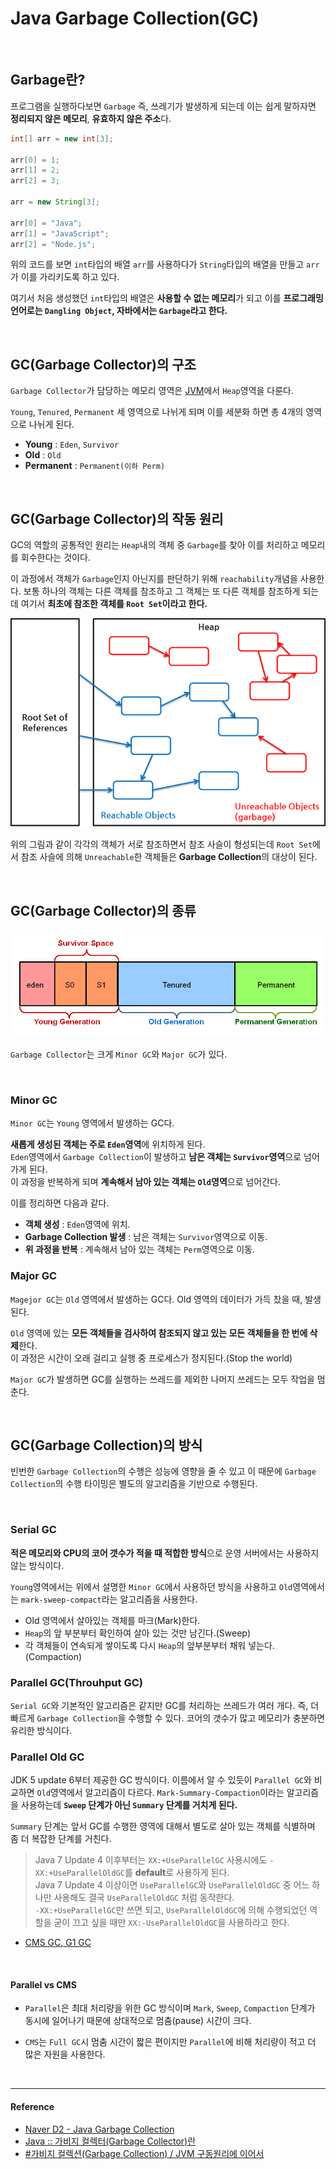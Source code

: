 # Java Garbage Collection(GC)

<br/>

## Garbage란?

프로그램을 실행하다보면 `Garbage` 즉, 쓰레기가 발생하게 되는데 이는 쉽게 말하자면 **정리되지 않은 메모리**, **유효하지 않은 주소**다.

```java
int[] arr = new int[3];

arr[0] = 1;
arr[1] = 2;
arr[2] = 3;

arr = new String[3];

arr[0] = "Java";
arr[1] = "JavaScript";
arr[2] = "Node.js";
```

위의 코드를 보면 `int`타입의 배열 `arr`를 사용하다가 `String`타입의 배열을 만들고 `arr`가 이를 가리키도록 하고 있다.

여기서 처음 생성했던 `int`타입의 배열은 **사용할 수 없는 메모리**가 되고 이를 **프로그래밍 언어로는 `Dangling Object`, 자바에서는 `Garbage`라고 한다.**

<br/>

## GC(Garbage Collector)의 구조

`Garbage Collector`가 담당하는 메모리 영역은 [JVM](https://github.com/Im-D/Dev-Docs/blob/master/Java/JVM(Java%20Virtual%20Machine).md)에서 `Heap`영역을 다룬다.

`Young`, `Tenured`, `Permanent` 세 영역으로 나뉘게 되며 이를 세분화 하면 총 4개의 영역으로 나뉘게 된다.

- **Young** : `Eden`, `Survivor`
- **Old** : `Old`
- **Permanent** : `Permanent(이하 Perm)`

<br/>

## GC(Garbage Collector)의 작동 원리

GC의 역할의 공통적인 원리는 `Heap`내의 객체 중 `Garbage`를 찾아 이를 처리하고 메모리를 회수한다는 것이다.

이 과정에서 객체가 `Garbage`인지 아닌지를 판단하기 위해 `reachability`개념을 사용한다. 보통 하나의 객체는 다른 객체를 참조하고 그 객체는 또 다른 객체를 참조하게 되는데 여기서 **최초에 참조한 객체를 `Root Set`이라고 한다.**

![java_gc_object](/assets/images/java_gc_object.png)

위의 그림과 같이 각각의 객체가 서로 참조하면서 참조 사슬이 형성되는데 `Root Set`에서 참조 사슬에 의해  `Unreachable`한 객체들은 **Garbage Collection**의 대상이 된다.

<br/>

## GC(Garbage Collector)의 종류

![java_gc_heap](/assets/images/java_gc_heap.png)

`Garbage Collector`는 크게 `Minor GC`와 `Major GC`가 있다.

<br/>

### Minor GC

`Minor GC`는 `Young` 영역에서 발생하는 GC다.

**새롭게 생성된 객체는 주로 `Eden`영역**에 위치하게 된다. <br/>`Eden`영역에서 `Garbage Collection`이 발생하고 **남은 객체는 `Survivor`영역**으로 넘어가게 된다. <br/>이 과정을 반복하게 되며 **계속해서 남아 있는 객체는 `Old`영역**으로 넘어간다.

이를 정리하면 다음과 같다.

- **객체 생성** : `Eden`영역에 위치.
- **Garbage Collection 발생** : 남은 객체는 `Survivor`영역으로 이동.
- **위 과정을 반복** : 계속해서 남아 있는 객체는 `Perm`영역으로 이동.

### Major GC

`Magejor GC`는 `Old` 영역에서 발생하는 GC다. Old 영역의 데이터가 가득 찼을 때, 발생된다.

`Old` 영역에 있는 **모든 객체들을 검사하여 참조되지 않고 있는 모든 객체들을 한 번에 삭제**한다.<br/>
이 과정은 시간이 오래 걸리고 실행 중 프로세스가 정지된다.(Stop the world)

`Major GC`가 발생하면 GC를 실행하는 쓰레드를 제외한 나머지 쓰레드는 모두 작업을 멈춘다.

<br/>

## GC(Garbage Collection)의 방식

빈번한 `Garbage Collection`의 수행은 성능에 영향을 줄 수 있고 이 때문에 `Garbage Collection`의 수행 타이밍은 별도의 알고리즘을 기반으로 수행된다.

<br/>

### Serial GC

**적은 메모리와 CPU의 코어 갯수가 적을 때 적합한 방식**으로 운영 서버에서는 사용하지 않는 방식이다.

`Young`영역에서는 위에서 설명한 `Minor GC`에서 사용하던 방식을 사용하고 `Old`영역에서는 `mark-sweep-compact`라는 알고리즘을 사용한다.

- Old 영역에서 살아있는 객체를 마크(Mark)한다.
- `Heap`의 앞 부분부터 확인하여 살아 있는 것만 남긴다.(Sweep)
- 각 객체들이 연속되게 쌓이도록 다시 `Heap`의 앞부분부터 채워 넣는다.(Compaction)

### Parallel GC(Throuhput GC)

`Serial GC`와 기본적인 알고리즘은 같지만 GC를 처리하는 쓰레드가 여러 개다. 즉, 더 빠르게 `Garbage Collection`을 수행할 수 있다. 코어의 갯수가 많고 메모리가 충분하면 유리한 방식이다.

### Parallel Old GC

JDK 5 update 6부터 제공한 GC 방식이다. 이름에서 알 수 있듯이 `Parallel GC`와 비교하면 `Old`영역에서 알고리즘이 다르다. `Mark-Summary-Compaction`이라는 알고리즘을 사용하는데 **`Sweep` 단계가 아닌 `Summary` 단계를 거치게 된다.**

`Summary` 단계는 앞서 GC를 수행한 영역에 대해서 별도로 살아 있는 객체를 식별하며 좀 더 복잡한 단계를 거친다.

> Java 7 Update 4 이후부터는 `XX:+UseParallelGC` 사용시에도 `-XX:+UseParallelOldGC`를 **default**로 사용하게 된다.<br/>
> Java 7 Update 4 이상이면 `UseParallelGC`와 `UseParallelOldGC` 중 어느 하나만 사용해도 결국 `UseParallelOldGC` 처럼 동작한다. <br/>
> `-XX:+UseParallelGC`만 쓰면 되고, `UseParallelOldGC`에 의해 수행되었던 역할을 굳이 끄고 싶을 때만 `XX:-UseParallelOldGC`을 사용하라고 한다.

- [CMS GC, G1 GC](https://d2.naver.com/helloworld/1329)

<br/>

#### Parallel vs CMS

- `Parallel`은 최대 처리량을 위한 GC 방식이며 `Mark`, `Sweep`, `Compaction` 단계가 동시에 일어나기 때문에 상대적으로 멈춤(pause) 시간이 크다.

- `CMS`는 `Full GC`시 멈춤 시간이 짧은 편이지만 `Parallel`에 비해 처리량이 적고 더 많은 자원을 사용한다.

<br/>

---

#### Reference

- [Naver D2 - Java Garbage Collection](https://d2.naver.com/helloworld/1329)
- [Java :: 가비지 컬렉터(Garbage Collector)란](https://wanzargen.tistory.com/15)
- [#가비지 컬렉션(Garbage Collection) / JVM 구동원리에 이어서](https://asfirstalways.tistory.com/159?category=660807)

